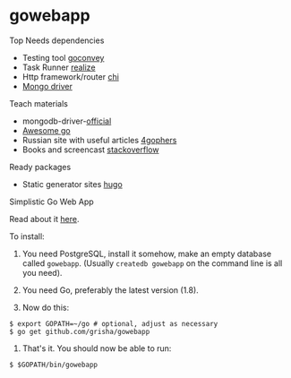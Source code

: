# gowebapp

Top Needs dependencies

- Testing tool [goconvey](http://goconvey.co)
- Task Runner [realize](https://gorealize.io)
- Http framework/router [chi](https://github.com/go-chi/chi)
- [Mongo driver](https://github.com/mongodb/mongo-go-driver)

Teach materials

- mongodb-driver-[official](https://github.com/mongodb/mongo-go-driver/blob/master/mongo/doc.go)
- [Awesome go](https://github.com/avelino/awesome-go)
- Russian site with useful articles [4gophers](https://4gophers.ru)
- Books and screencast [stackoverflow](https://ru.stackoverflow.com/questions/436505/Книги-документация-статьи-и-курсы-по-go)

Ready packages

- Static generator sites [hugo](https://gohugo.io)

Simplistic Go Web App

Read about it [here](https://grisha.org/blog/2017/04/27/simplistic-go-web-app/).

To install:

1. You need PostgreSQL, install it somehow, make an empty database
   called `gowebapp`. (Usually `createdb gowebapp` on the command line is
   all you need).

1. You need Go, preferably the latest version (1.8).

1. Now do this:

```
$ export GOPATH=~/go # optional, adjust as necessary
$ go get github.com/grisha/gowebapp
```

1. That's it. You should now be able to run:
```
$ $GOPATH/bin/gowebapp
```
